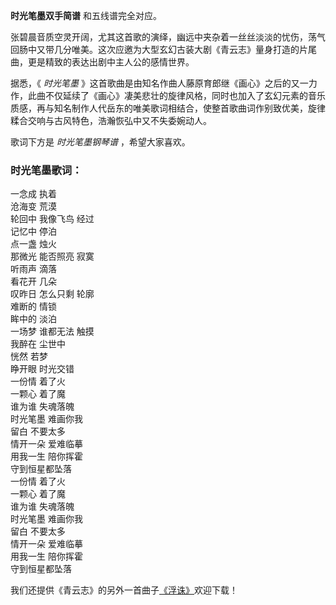 

**时光笔墨双手简谱** 和五线谱完全对应。

张碧晨音质空灵开阔，尤其这首歌的演绎，幽远中夹杂着一丝丝淡淡的忧伤，荡气回肠中又带几分唯美。这次应邀为大型玄幻古装大剧《青云志》量身打造的片尾曲，更是精致的表达出剧中主人公的感情世界。

据悉，《 _时光笔墨_
》这首歌曲是由知名作曲人藤原育郎继《画心》之后的又一力作，此曲不仅延续了《画心》凄美悲壮的旋律风格，同时也加入了玄幻元素的音乐质感，再与知名制作人代岳东的唯美歌词相结合，使整首歌曲词作别致优美，旋律糅合交响与古风特色，浩瀚恢弘中又不失委婉动人。

歌词下方是 _时光笔墨钢琴谱_ ，希望大家喜欢。

### 时光笔墨歌词：

一念成 执着  
沧海变 荒漠  
轮回中 我像飞鸟 经过  
记忆中 停泊  
点一盏 烛火  
那微光 能否照亮 寂寞  
听雨声 滴落  
看花开 几朵  
叹昨日 怎么只剩 轮廓  
难断的 情锁  
眸中的 淡泊  
一场梦 谁都无法 触摸  
我醉在 尘世中  
恍然 若梦  
睁开眼 时光交错  
一份情 着了火  
一颗心 着了魔  
谁为谁 失魂落魄  
时光笔墨 难画你我  
留白 不要太多  
情开一朵 爱难临摹  
用我一生 陪你挥霍  
守到恒星都坠落  
一份情 着了火  
一颗心 着了魔  
谁为谁 失魂落魄  
时光笔墨 难画你我  
留白 不要太多  
情开一朵 爱难临摹  
用我一生 陪你挥霍  
守到恒星都坠落  
  

我们还提供《青云志》的另外一首曲子[《浮诛》](Music-7074-浮诛-诛仙青云志片头曲.html "浮诛")欢迎下载！

